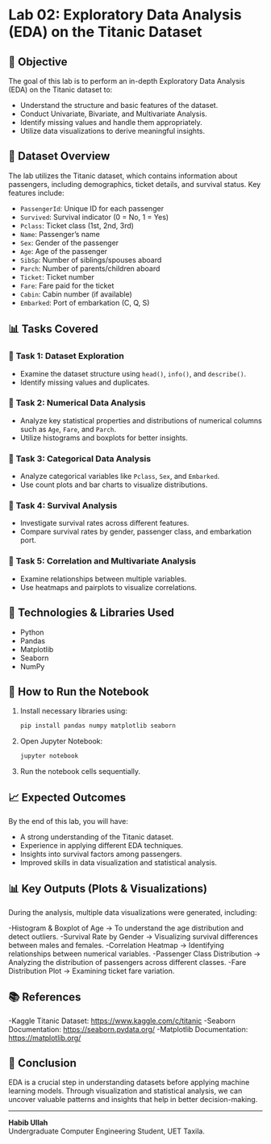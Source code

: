 # Lab 02: Exploratory Data Analysis (EDA) on the Titanic Dataset

## 📌 **Objective**

The goal of this lab is to perform an in-depth Exploratory Data Analysis (EDA) on the Titanic dataset to:

- Understand the structure and basic features of the dataset.
- Conduct Univariate, Bivariate, and Multivariate Analysis.
- Identify missing values and handle them appropriately.
- Utilize data visualizations to derive meaningful insights.

## 📂 **Dataset Overview**

The lab utilizes the Titanic dataset, which contains information about passengers, including demographics, ticket details, and survival status. Key features include:

- `PassengerId`: Unique ID for each passenger
- `Survived`: Survival indicator (0 = No, 1 = Yes)
- `Pclass`: Ticket class (1st, 2nd, 3rd)
- `Name`: Passenger’s name
- `Sex`: Gender of the passenger
- `Age`: Age of the passenger
- `SibSp`: Number of siblings/spouses aboard
- `Parch`: Number of parents/children aboard
- `Ticket`: Ticket number
- `Fare`: Fare paid for the ticket
- `Cabin`: Cabin number (if available)
- `Embarked`: Port of embarkation (C, Q, S)

## 📊 **Tasks Covered**

### 🔹 **Task 1: Dataset Exploration**

- Examine the dataset structure using `head()`, `info()`, and `describe()`.
- Identify missing values and duplicates.

### 🔹 **Task 2: Numerical Data Analysis**

- Analyze key statistical properties and distributions of numerical columns such as `Age`, `Fare`, and `Parch`.
- Utilize histograms and boxplots for better insights.

### 🔹 **Task 3: Categorical Data Analysis**

- Analyze categorical variables like `Pclass`, `Sex`, and `Embarked`.
- Use count plots and bar charts to visualize distributions.

### 🔹 **Task 4: Survival Analysis**

- Investigate survival rates across different features.
- Compare survival rates by gender, passenger class, and embarkation port.

### 🔹 **Task 5: Correlation and Multivariate Analysis**

- Examine relationships between multiple variables.
- Use heatmaps and pairplots to visualize correlations.

## 📌 **Technologies & Libraries Used**

- Python
- Pandas
- Matplotlib
- Seaborn
- NumPy

## 🚀 **How to Run the Notebook**

1. Install necessary libraries using:
   ```bash
   pip install pandas numpy matplotlib seaborn
   ```
2. Open Jupyter Notebook:
   ```bash
   jupyter notebook
   ```
3. Run the notebook cells sequentially.

## 📈 **Expected Outcomes**

By the end of this lab, you will have:

- A strong understanding of the Titanic dataset.
- Experience in applying different EDA techniques.
- Insights into survival factors among passengers.
- Improved skills in data visualization and statistical analysis.
## 📊 **Key Outputs (Plots & Visualizations)**
During the analysis, multiple data visualizations were generated, including:

-Histogram & Boxplot of Age → To understand the age distribution and detect outliers.
-Survival Rate by Gender → Visualizing survival differences between males and females.
-Correlation Heatmap → Identifying relationships between numerical variables.
-Passenger Class Distribution → Analyzing the distribution of passengers across different classes.
-Fare Distribution Plot → Examining ticket fare variation.
## 📚 References
-Kaggle Titanic Dataset: https://www.kaggle.com/c/titanic
-Seaborn Documentation: https://seaborn.pydata.org/
-Matplotlib Documentation: https://matplotlib.org/

## 📜 **Conclusion**

EDA is a crucial step in understanding datasets before applying machine learning models. Through visualization and statistical analysis, we can uncover valuable patterns and insights that help in better decision-making.

---
**Habib Ullah** <br>
Undergraduate Computer Engineering Student, UET Taxila.

